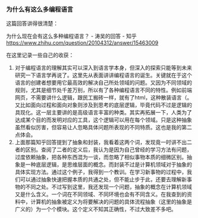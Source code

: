 ### 为什么有这么多编程语言

这篇回答讲得很清楚：

为什么现在会有这么多种编程语言？ - 涛吴的回答 - 知乎
https://www.zhihu.com/question/20104312/answer/15463009

在这里记录一些自己的收获：

1. 对于编程语言的理解其实可以深入到语言学本身，但深入的探索只能等到未来研究一下语言学再说了。这里先从表面讲讲编程语言的诞生。关键就在于这个语言的创建者想要用它最高效的解决自己所处领域的问题。又因为不同领域的规则，尤其是细节处千差万别，所以有了各种编程语言不同的特性。例如前端网页，不需要讲什么逻辑，跟民工搬砖一样，就有了html，这种散装语言（。又比如面向过程和面向对象则涉及到思考的底层逻辑，毕竟代码不过是逻辑的具现化。这一层主要讲的是高级语言丰富的种类。其实再拓展一下，人类为了达成某个目的而发明对应的工具，这个逻辑可以用在每个领域。只是这种抽象虽然看似厉害，但容易让人忽略具体问题所表现的不同特质。这也是我的第二点体会。
2. 上面那篇知乎回答提到了抽象和封装，我看着这两个词，发现竟一时讲不出二者的区别。查阅了二者的定义后，我认为是因为自己曾经的学习方法有问题，过度依赖抽象，把各种东西混为一谈，而忽略了相似事物本质的细微区别。抽象是一种底层逻辑，是思维层面的概念。而封装不过是计算机领域对于抽象的具体实现方法。通过这个例子，我得到一个教训。在学习新事物的过程中，我们可以通过抽象快速把握本质的共通之处，但不能止步于此，还要去理解新事物的不同之处。不过写到这里，我还发现一个问题，抽象的概念在计算机领域又是什么含义。一个词在不同领域、不同环境也会有不同含义。在我查到的资料中，计算机的抽象被定义为将要解决的问题的具体流程抽象（这里的抽象是广义的）为一个个模块。这个定义不知其正确性，不过大致差不多吧。